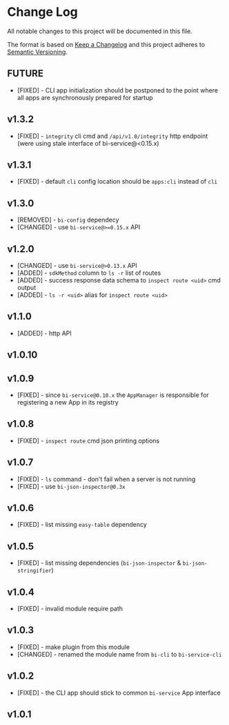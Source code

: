 # Change Log
All notable changes to this project will be documented in this file.

The format is based on [Keep a Changelog](http://keepachangelog.com/) 
and this project adheres to [Semantic Versioning](http://semver.org/).

## FUTURE

* [FIXED] - CLI app initialization should be postponed to the point where all apps are synchronously prepared for startup

## v1.3.2

* [FIXED] - `integrity` cli cmd and `/api/v1.0/integrity` http endpoint (were using stale interface of bi-service@<0.15.x)

## v1.3.1

* [FIXED] - default `cli` config location should be `apps:cli` instead of `cli`

## v1.3.0

* [REMOVED] - `bi-config` dependecy
* [CHANGED] - use `bi-service@>=0.15.x` API

## v1.2.0

* [CHANGED] - use `bi-service@>0.13.x` API
* [ADDED] - `sdkMethod` column to `ls -r` list of routes
* [ADDED] - success response data schema to `inspect route <uid>` cmd output
* [ADDED] - `ls -r <uid>` alias for `inspect route <uid>`

## v1.1.0

* [ADDED] - http API

## v1.0.10

## v1.0.9

* [FIXED] - since `bi-service@0.10.x` the `AppManager` is responsible for registering a new App in its registry

## v1.0.8

* [FIXED] - `inspect route` cmd json printing options

## v1.0.7

* [FIXED] - `ls` command - don't fail when a server is not running
* [FIXED] - use `bi-json-inspector@0.3x`

## v1.0.6

* [FIXED] - list missing `easy-table` dependency

## v1.0.5

* [FIXED] - list missing dependencies (`bi-json-inspector` & `bi-json-stringifier`)

## v1.0.4

* [FIXED] - invalid module require path

## v1.0.3

* [FIXED] - make plugin from this module
* [CHANGED] - renamed the module name from `bi-cli` to `bi-service-cli`

## v1.0.2

* [FIXED] - the CLI app should stick to common `bi-service` App interface

## v1.0.1
